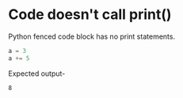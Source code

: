 # Code doesn't call print()

Python fenced code block has no print statements.

```python
a = 3
a += 5
```

Expected output-

```expected-output
8
```
